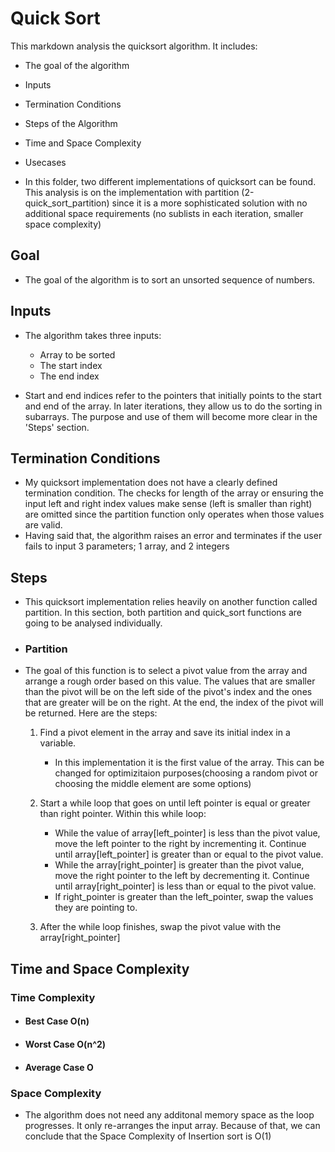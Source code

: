# **Quick Sort**

This markdown analysis the quicksort algorithm. It includes:

- The goal of the algorithm
- Inputs
- Termination Conditions
- Steps of the Algorithm
- Time and Space Complexity
- Usecases

- In this folder, two different implementations of quicksort can be found. This analysis is on the implementation with partition (2-quick_sort_partition) since it is a more sophisticated solution with no additional space requirements (no sublists in each iteration, smaller space complexity)

## Goal

- The goal of the algorithm is to sort an unsorted sequence of numbers.

## Inputs

- The algorithm takes three inputs:

  - Array to be sorted
  - The start index
  - The end index

- Start and end indices refer to the pointers that initially points to the start and end of the array. In later iterations, they allow us to do the sorting in subarrays. The purpose and use of them will become more clear in the 'Steps' section.

## Termination Conditions

- My quicksort implementation does not have a clearly defined termination condition. The checks for length of the array or ensuring the input left and right index values make sense (left is smaller than right) are omitted since the partition function only operates when those values are valid.
- Having said that, the algorithm raises an error and terminates if the user fails to input 3 parameters; 1 array, and 2 integers

## Steps

- This quicksort implementation relies heavily on another function called partition. In this section, both partition and quick_sort functions are going to be analysed individually.
- ### Partition
- The goal of this function is to select a pivot value from the array and arrange a rough order based on this value. The values that are smaller than the pivot will be on the left side of the pivot's index and the ones that are greater will be on the right. At the end, the index of the pivot will be returned. Here are the steps:

  1. Find a pivot element in the array and save its initial index in a variable.
     - In this implementation it is the first value of the array. This can be changed for optimizitaion purposes(choosing a random pivot or choosing the middle element are some options)
  2. Start a while loop that goes on until left pointer is equal or greater than right pointer. Within this while loop:

     - While the value of array[left_pointer] is less than the pivot value, move the left pointer to the right by incrementing it. Continue until array[left_pointer] is greater than or equal to the pivot value.
     - While the array[right_pointer] is greater than the pivot value, move the right pointer to the left by decrementing it. Continue until array[right_pointer] is less than or equal to the pivot value.
     - If right_pointer is greater than the left_pointer, swap the values they are pointing to.

  3. After the while loop finishes, swap the pivot value with the array[right_pointer]

## Time and Space Complexity

### Time Complexity

- #### Best Case O(n)

- #### Worst Case O(n^2)

- #### Average Case O

### Space Complexity

- The algorithm does not need any additonal memory space as the loop progresses. It only re-arranges the input array. Because of that, we can conclude that the Space Complexity of Insertion sort is O(1)
